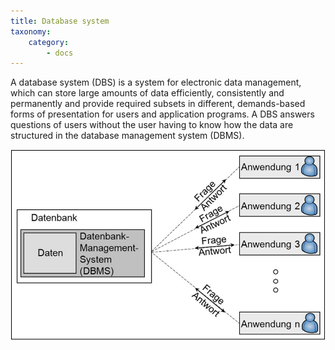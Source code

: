 ```yaml
---
title: Database system
taxonomy:
    category:
        - docs
---
```

A database system (DBS) is a system for electronic data management, which can store large amounts of data efficiently, consistently and permanently and provide required subsets in different, demands-based forms of presentation for users and application programs. A DBS answers questions of users without the user having to know how the data are structured in the database management system (DBMS).

![DBMS](gis5-en.jpg)

